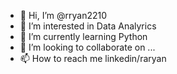 - 👋 Hi, I’m @rryan2210
- 👀 I’m interested in Data Analyrics
- 🌱 I’m currently learning Python
- 💞️ I’m looking to collaborate on ...
- 📫 How to reach me linkedin/raryan

<!---
rryan2210/rryan2210 is a ✨ special ✨ repository because its `README.md` (this file) appears on your GitHub profile.
You can click the Preview link to take a look at your changes.
--->
